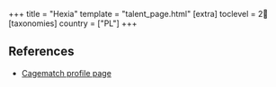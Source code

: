 +++
title = "Hexia"
template = "talent_page.html"
[extra]
toclevel = 2
[taxonomies]
country = ["PL"]
+++

## References

* [Cagematch profile page](https://www.cagematch.net/?id=2&nr=24689)
